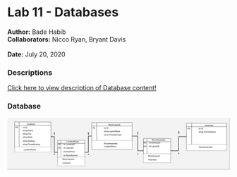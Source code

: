 # Lab 11 - Databases
**Author:** Bade Habib
<br />**Collaborators:** Nicco Ryan, Bryant Davis
<br /><br />**Date:** July 20, 2020

### Descriptions
[Click here to view description of Database content!](https://github.com/JungDefiant/Async-Inn/blob/master/Lab11%20ERD%20Descriptions.pdf)

### Database
![Database depiction](https://github.com/JungDefiant/Async-Inn/blob/master/Lab11-Databases%20(1).png)
